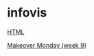 # infovis 

[HTML](https://ximezuber.github.io/infovis/index.html)

[Makeover Monday (week 9)](https://ximezuber.github.io/infovis/makeoverMonday/week9.html)
